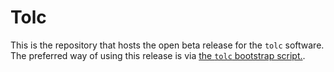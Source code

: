 # Tolc #

This is the repository that hosts the open beta release for the `tolc` software. The preferred way of using this release is via [the `tolc` bootstrap script.](https://github.com/Tolc-Software/bootstrap-tolc-cmake).
